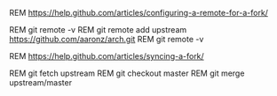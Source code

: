 REM https://help.github.com/articles/configuring-a-remote-for-a-fork/

REM git remote -v
REM git remote add upstream https://github.com/aaronz/arch.git
REM git remote -v

REM https://help.github.com/articles/syncing-a-fork/

REM git fetch upstream
REM git checkout master
REM git merge upstream/master
